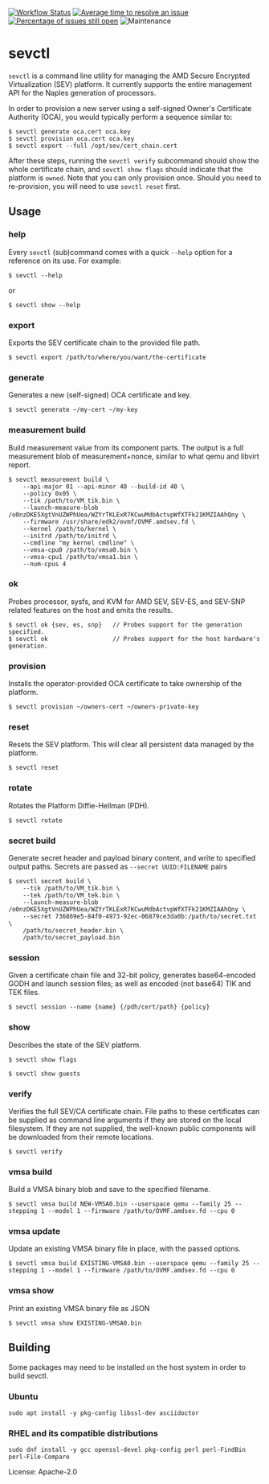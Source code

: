 [![Workflow Status](https://github.com/virtee/sevctl/workflows/test/badge.svg)](https://github.com/virtee/sevctl/actions?query=workflow%3A%22test%22)
[![Average time to resolve an issue](https://isitmaintained.com/badge/resolution/virtee/sevctl.svg)](https://isitmaintained.com/project/virtee/sevctl "Average time to resolve an issue")
[![Percentage of issues still open](https://isitmaintained.com/badge/open/virtee/sevctl.svg)](https://isitmaintained.com/project/virtee/sevctl "Percentage of issues still open")
![Maintenance](https://img.shields.io/badge/maintenance-activly--developed-brightgreen.svg)

# sevctl

`sevctl` is a command line utility for managing the AMD Secure Encrypted Virtualization (SEV) platform.
It currently supports the entire management API for the Naples generation of processors.

In order to provision a new server using a self-signed Owner's Certificate
Authority (OCA), you would typically perform a sequence similar to:

```console
$ sevctl generate oca.cert oca.key
$ sevctl provision oca.cert oca.key
$ sevctl export --full /opt/sev/cert_chain.cert
```

After these steps, running the `sevctl verify` subcommand should show the whole
certificate chain, and `sevctl show flags` should indicate that the platform is
`owned`. Note that you can only provision once. Should you need to re-provision,
you will need to use `sevctl reset` first.


## Usage

### help

Every `sevctl` (sub)command comes with a quick `--help` option for a reference on its use. For example:

```console
$ sevctl --help
```

or

```console
$ sevctl show --help
```

### export

Exports the SEV certificate chain to the provided file path.

```console
$ sevctl export /path/to/where/you/want/the-certificate
```

### generate

Generates a new (self-signed) OCA certificate and key.

```console
$ sevctl generate ~/my-cert ~/my-key
```

### measurement build

Build measurement value from its component parts. The output is a
full measurement blob of measurement+nonce, similar to what qemu
and libvirt report.

```console
$ sevctl measurement build \
    --api-major 01 --api-minor 40 --build-id 40 \
    --policy 0x05 \
    --tik /path/to/VM_tik.bin \
    --launch-measure-blob /o0nzDKE5XgtVnUZWPhUea/WZYrTKLExR7KCwuMdbActvpWfXTFk21KMZIAAhQny \
    --firmware /usr/share/edk2/ovmf/OVMF.amdsev.fd \
    --kernel /path/to/kernel \
    --initrd /path/to/initrd \
    --cmdline "my kernel cmdline" \
    --vmsa-cpu0 /path/to/vmsa0.bin \
    --vmsa-cpu1 /path/to/vmsa1.bin \
    --num-cpus 4
```

### ok

Probes processor, sysfs, and KVM for AMD SEV, SEV-ES, and SEV-SNP related features on the host and emits the results.

```console
$ sevctl ok {sev, es, snp}   // Probes support for the generation specified.
$ sevctl ok                  // Probes support for the host hardware's generation.
```

### provision

Installs the operator-provided OCA certificate to take ownership of the platform.

```console
$ sevctl provision ~/owners-cert ~/owners-private-key
```

### reset

Resets the SEV platform. This will clear all persistent data managed by the platform.

```console
$ sevctl reset
```

### rotate

Rotates the Platform Diffie-Hellman (PDH).

```console
$ sevctl rotate
```

### secret build

Generate secret header and payload binary content, and write to specified
output paths. Secrets are passed as `--secret UUID:FILENAME` pairs

```console
$ sevctl secret build \
    --tik /path/to/VM_tik.bin \
    --tek /path/to/VM_tek.bin \
    --launch-measure-blob /o0nzDKE5XgtVnUZWPhUea/WZYrTKLExR7KCwuMdbActvpWfXTFk21KMZIAAhQny \
    --secret 736869e5-84f0-4973-92ec-06879ce3da0b:/path/to/secret.txt \
    /path/to/secret_header.bin \
    /path/to/secret_payload.bin
```


### session

Given a certificate chain file and 32-bit policy, generates base64-encoded GODH and launch session files; as
well as encoded (not base64) TIK and TEK files.

```console
$ sevctl session --name {name} {/pdh/cert/path} {policy}
```
### show

Describes the state of the SEV platform.

```console
$ sevctl show flags
```

```console
$ sevctl show guests
```

### verify

Verifies the full SEV/CA certificate chain. File paths to these certificates can be supplied as
command line arguments if they are stored on the local filesystem. If they are not supplied, the
well-known public components will be downloaded from their remote locations.

```console
$ sevctl verify
```

### vmsa build

Build a VMSA binary blob and save to the specified filename.

```console
$ sevctl vmsa build NEW-VMSA0.bin --userspace qemu --family 25 --stepping 1 --model 1 --firmware /path/to/OVMF.amdsev.fd --cpu 0
```

### vmsa update

Update an existing VMSA binary file in place, with the passed options.

```console
$ sevctl vmsa build EXISTING-VMSA0.bin --userspace qemu --family 25 --stepping 1 --model 1 --firmware /path/to/OVMF.amdsev.fd --cpu 0
```

### vmsa show

Print an existing VMSA binary file as JSON

```console
$ sevctl vmsa show EXISTING-VMSA0.bin
```

## Building

Some packages may need to be installed on the host system in order to build
sevctl.

### Ubuntu
```console
sudo apt install -y pkg-config libssl-dev asciidoctor
```

### RHEL and its compatible distributions
```console
sudo dnf install -y gcc openssl-devel pkg-config perl perl-FindBin perl-File-Compare
```

License: Apache-2.0
